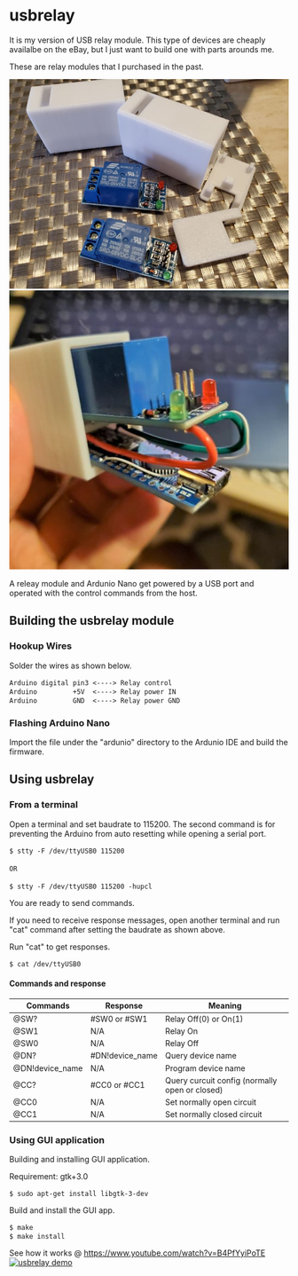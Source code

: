 # usbrelay

It is my version of USB relay module. This type of devices are cheaply availalbe on the eBay, but I just want to build one with parts arounds me.

These are relay modules that I purchased in the past.

![Relay Modules](https://github.com/0x4f48/usbrelay/blob/main/misc/relay-module.jpg)
![usbrelay with case](https://github.com/0x4f48/usbrelay/blob/main/misc/usbrelay-with-case.jpg)


A releay module and Ardunio Nano get powered by a USB port and operated with the control commands from the host.


## Building the usbrelay module

### Hookup Wires

Solder the wires as shown below.

```
Arduino digital pin3 <----> Relay control
Arduino         +5V  <----> Relay power IN
Arduino         GND  <----> Relay power GND 
```

### Flashing Arduino Nano

Import the file under the "ardunio" directory to the Ardunio IDE and build the firmware.


## Using usbrelay

### From a terminal

Open a terminal and set baudrate to 115200. The second command is for preventing the Arduino from auto resetting while opening a serial port.

```
$ stty -F /dev/ttyUSB0 115200

OR

$ stty -F /dev/ttyUSB0 115200 -hupcl
```

You are ready to send commands.

If you need to receive response messages, open another terminal and run "cat" command after setting the baudrate as shown above.

Run "cat" to get responses.

```
$ cat /dev/ttyUSB0
```


#### Commands and response

| Commands | Response | Meaning |
| ------ | ------ | ------ |
| @SW? | #SW0 or #SW1 | Relay Off(0) or On(1) |
| @SW1 | N/A | Relay On |
| @SW0 | N/A | Relay Off |
| @DN? | #DN!device_name | Query device name |
| @DN!device_name| N/A | Program device name |
| @CC? | #CC0 or #CC1 | Query curcuit config (normally open or closed) |
| @CC0 | N/A | Set normally open circuit |
| @CC1 | N/A | Set normally closed circuit |


### Using GUI application

Building and installing GUI application.

Requirement: gtk+3.0

```
$ sudo apt-get install libgtk-3-dev
```

Build and install the GUI app.

```
$ make
$ make install
```

See how it works @ https://www.youtube.com/watch?v=B4PfYyiPoTE
[![usbrelay demo](https://img.youtube.com/vi/B4PfYyiPoTE/0.jpg)](https://www.youtube.com/watch?v=B4PfYyiPoTE)
